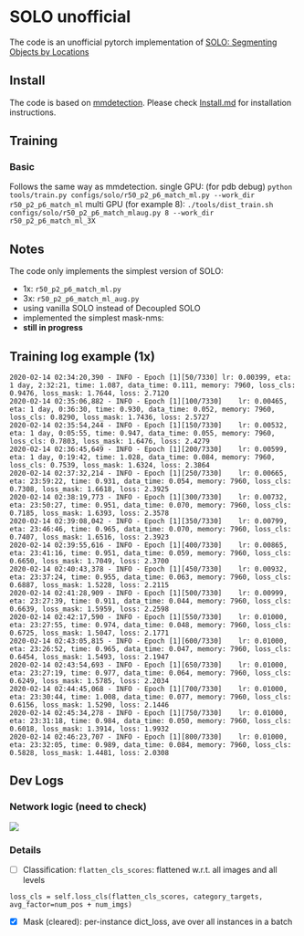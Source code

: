 # SOLO unofficial
The code is an unofficial pytorch implementation of [SOLO: Segmenting Objects by Locations](https://arxiv.org/abs/1912.04488)


## Install
The code is based on [mmdetection](https://github.com/open-mmlab/mmdetection). Please check [Install.md](https://github.com/open-mmlab/mmdetection/blob/master/docs/INSTALL.md) for installation instructions.

## Training 
### Basic
Follows the same way as mmdetection.
single GPU: (for pdb debug)
```python tools/train.py configs/solo/r50_p2_p6_match_ml.py --work_dir r50_p2_p6_match_ml```
multi GPU (for example 8): 
```./tools/dist_train.sh configs/solo/r50_p2_p6_match_mlaug.py 8 --work_dir r50_p2_p6_match_ml_3X```

## Notes
The code only implements the simplest version of SOLO:
* 1x: `r50_p2_p6_match_ml.py`
* 3x: `r50_p2_p6_match_ml_aug.py`
* using vanilla SOLO instead of Decoupled SOLO
* implemented the simplest mask-nms: 
* **still in progress**

## Training log example (1x)
```
2020-02-14 02:34:20,390 - INFO - Epoch [1][50/7330]	lr: 0.00399, eta: 1 day, 2:32:21, time: 1.087, data_time: 0.111, memory: 7960, loss_cls: 0.9476, loss_mask: 1.7644, loss: 2.7120
2020-02-14 02:35:06,882 - INFO - Epoch [1][100/7330]	lr: 0.00465, eta: 1 day, 0:36:30, time: 0.930, data_time: 0.052, memory: 7960, loss_cls: 0.8290, loss_mask: 1.7436, loss: 2.5727
2020-02-14 02:35:54,244 - INFO - Epoch [1][150/7330]	lr: 0.00532, eta: 1 day, 0:05:55, time: 0.947, data_time: 0.055, memory: 7960, loss_cls: 0.7803, loss_mask: 1.6476, loss: 2.4279
2020-02-14 02:36:45,649 - INFO - Epoch [1][200/7330]	lr: 0.00599, eta: 1 day, 0:19:42, time: 1.028, data_time: 0.084, memory: 7960, loss_cls: 0.7539, loss_mask: 1.6324, loss: 2.3864
2020-02-14 02:37:32,214 - INFO - Epoch [1][250/7330]	lr: 0.00665, eta: 23:59:22, time: 0.931, data_time: 0.054, memory: 7960, loss_cls: 0.7308, loss_mask: 1.6618, loss: 2.3925
2020-02-14 02:38:19,773 - INFO - Epoch [1][300/7330]	lr: 0.00732, eta: 23:50:27, time: 0.951, data_time: 0.070, memory: 7960, loss_cls: 0.7185, loss_mask: 1.6393, loss: 2.3578
2020-02-14 02:39:08,042 - INFO - Epoch [1][350/7330]	lr: 0.00799, eta: 23:46:46, time: 0.965, data_time: 0.070, memory: 7960, loss_cls: 0.7407, loss_mask: 1.6516, loss: 2.3923
2020-02-14 02:39:55,616 - INFO - Epoch [1][400/7330]	lr: 0.00865, eta: 23:41:16, time: 0.951, data_time: 0.059, memory: 7960, loss_cls: 0.6650, loss_mask: 1.7049, loss: 2.3700
2020-02-14 02:40:43,378 - INFO - Epoch [1][450/7330]	lr: 0.00932, eta: 23:37:24, time: 0.955, data_time: 0.063, memory: 7960, loss_cls: 0.6887, loss_mask: 1.5228, loss: 2.2115
2020-02-14 02:41:28,909 - INFO - Epoch [1][500/7330]	lr: 0.00999, eta: 23:27:39, time: 0.911, data_time: 0.044, memory: 7960, loss_cls: 0.6639, loss_mask: 1.5959, loss: 2.2598
2020-02-14 02:42:17,590 - INFO - Epoch [1][550/7330]	lr: 0.01000, eta: 23:27:55, time: 0.974, data_time: 0.048, memory: 7960, loss_cls: 0.6725, loss_mask: 1.5047, loss: 2.1771
2020-02-14 02:43:05,815 - INFO - Epoch [1][600/7330]	lr: 0.01000, eta: 23:26:52, time: 0.965, data_time: 0.047, memory: 7960, loss_cls: 0.6454, loss_mask: 1.5493, loss: 2.1947
2020-02-14 02:43:54,693 - INFO - Epoch [1][650/7330]	lr: 0.01000, eta: 23:27:19, time: 0.977, data_time: 0.064, memory: 7960, loss_cls: 0.6249, loss_mask: 1.5785, loss: 2.2034
2020-02-14 02:44:45,068 - INFO - Epoch [1][700/7330]	lr: 0.01000, eta: 23:30:44, time: 1.008, data_time: 0.077, memory: 7960, loss_cls: 0.6156, loss_mask: 1.5290, loss: 2.1446
2020-02-14 02:45:34,278 - INFO - Epoch [1][750/7330]	lr: 0.01000, eta: 23:31:18, time: 0.984, data_time: 0.050, memory: 7960, loss_cls: 0.6018, loss_mask: 1.3914, loss: 1.9932
2020-02-14 02:46:23,707 - INFO - Epoch [1][800/7330]	lr: 0.01000, eta: 23:32:05, time: 0.989, data_time: 0.084, memory: 7960, loss_cls: 0.5828, loss_mask: 1.4481, loss: 2.0308
```
## Dev Logs
### Network logic (need to check)
![](https://files.slack.com/files-pri/T04SYRAP3-FTPT91LCR/image.png)
### Details
 - [ ] Classification:
`flatten_cls_scores`: flattened w.r.t. all images and all levels

`loss_cls = self.loss_cls(flatten_cls_scores, category_targets, avg_factor=num_pos + num_imgs)`
 - [x] Mask (cleared): per-instance dict_loss, ave over all instances in a batch

<!--stackedit_data:
eyJoaXN0b3J5IjpbMTc5MTAxNzEwXX0=
-->